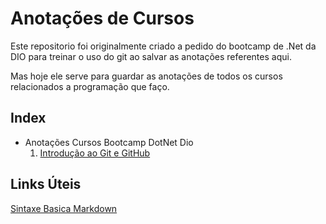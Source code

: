 # Anotações de Cursos

Este repositorio foi originalmente criado a pedido do bootcamp de .Net da DIO para treinar o uso do git ao salvar as anotações referentes aqui. 

Mas hoje ele serve para guardar as anotações de todos os cursos relacionados a programação que faço.



## Index

- Anotações Cursos Bootcamp DotNet Dio
  1. [Introdução ao Git e GitHub](Anota%C3%A7%C3%B5es/1%20-%20Introdu%C3%A7%C3%A3o%20ao%20Git%20e%20GitHub/)



## Links Úteis

[Sintaxe Basica Markdown](https://www.markdownguide.org/basic-syntax/)

